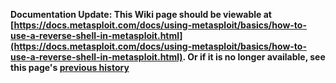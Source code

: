 <!-- Maintainers:  Please do not modify this file directly, create a pull request instead -->

**Documentation Update: This Wiki page should be viewable at [https://docs.metasploit.com/docs/using-metasploit/basics/how-to-use-a-reverse-shell-in-metasploit.html](https://docs.metasploit.com/docs/using-metasploit/basics/how-to-use-a-reverse-shell-in-metasploit.html). Or if it is no longer available, see this page's [previous history](./_history)**

